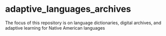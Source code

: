 # adaptive_languages_archives
The focus of this repository is on language dictionaries, digital archives, and adaptive learning for Native American languages
